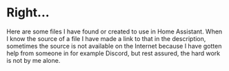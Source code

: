 # Right...

Here are some files I have found or created to use in Home Assistant.
When I know the source of a file I have made a link to that in the description, 
sometimes the source is not available on the Internet because I have gotten help from someone in for example Discord, 
but rest assured, the hard work is not by me alone.
